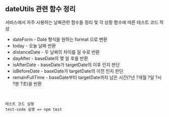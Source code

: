 <h2>dateUtils 관련 함수 정리</h2>

서비스에서 자주 사용하는 날짜관련 함수들 정리 및 각 상황 함수에 따른 테스트 코드 작성

<ul>
    <li>dateForm - Date 형식을 원하는 format 으로 변환</li>
    <li>today - 오늘 날짜 반환</li>
    <li>distanceDate - 두 날짜의 차이를 일 수로 반환</li>
    <li>dayAfter - baseDate의 몇 일 후를 반환</li>
    <li>isAfterDate - baseDate가 targetDate의 이후 인지 판단</li>
    <li>isBeforeDate - baseDate가 targetDate의 이전 인지 판단</li>
    <li>remainFullTime - baseDate부터 targetDate까지 남은 시간(?년 ?개월 ?일 ?시 ?분 ?초)을 반환</li>
</ul>

<br/>

```
테스트 코드 실행
test-code 실행 => npm test
```
